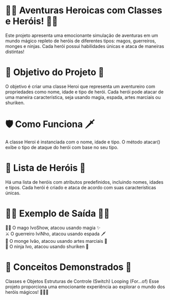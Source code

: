 # 🦸‍♂️ Aventuras Heroicas com Classes e Heróis! 🦸‍♀️

Este projeto apresenta uma emocionante simulação de aventuras em um mundo mágico repleto de heróis de diferentes tipos: magos, guerreiros, monges e ninjas. Cada herói possui habilidades únicas e ataca de maneiras distintas!

# 🚀 Objetivo do Projeto 🚀

O objetivo é criar uma classe Heroi que representa um aventureiro com propriedades como nome, idade e tipo de herói. Cada herói pode atacar de uma maneira característica, seja usando magia, espada, artes marciais ou shuriken.

# 🛡️ Como Funciona 🗡️

A classe Heroi é instanciada com o nome, idade e tipo.
O método atacar() exibe o tipo de ataque do herói com base no seu tipo.

# 🏹 Lista de Heróis 🏹

Há uma lista de heróis com atributos predefinidos, incluindo nomes, idades e tipos. Cada herói é criado e ataca de acordo com suas características únicas.

# 🧙‍♂️ Exemplo de Saída 🧙‍♀️

🧙‍♂️ O mago IvoShow, atacou usando magia ✨<br>
⚔️ O guerreiro IviNho, atacou usando espada 🗡️<br>
🥋 O monge Ivão, atacou usando artes marciais 🥋<br>
🥷 O ninja Ivo, atacou usando shuriken 🥷<br>

# 🌟 Conceitos Demonstrados 🌟

Classes e Objetos
Estruturas de Controle (Switch)
Looping (For...of)
Esse projeto proporciona uma emocionante experiência ao explorar o mundo dos heróis mágicos! 👏👏👏
